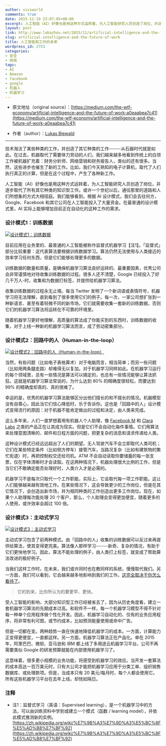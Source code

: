 ```yaml
---
author: viviworld
comments: true
date: 2015-11-19 23:07:05+00:00
excerpt: 人工智能（AI）好像也是用这种方式运转着，为人工智能研究人员创造了岗位，并逐步取代了所有其它种类的知识型工作。设计模式1：训练数据；设计模式2：回路中的人（Human-in-the-loop）设计；模式3：主动式学习
layout: post
link: http://www.labazhou.net/2015/11/artificial-intelligence-and-the-future-of-work/
slug: artificial-intelligence-and-the-future-of-work
title: 人工智能和工作的未来
wordpress_id: 2753
categories:
- 安全
- 网络
tags:
- AI
- Amazon
- facebook
- google
- 机器人
- 机器学习
---
```



	
  * 原文地址（original source）：[https://medium.com/the-wtf-economy/artificial-intelligence-and-the-future-of-work-a0eaabea7c41](https://medium.com/the-wtf-economy/artificial-intelligence-and-the-future-of-work-a0eaabea7c41)

	
  * 作者（author）：[Lukas Biewald](https://twitter.com/l2k)





* * *



技术淘汰了某些种类的工作，并创造了其它种类的工作------从石器时代就是如此。在过去，机器取代了需要体力劳动的人们，我们越来越多地看到传统上的白领工作被机器扩充着：财务分析师、网络营销和财务报告人，类似的还有很多。当然，这些进步也催生了新的工作。比如，我们今天熟知的电子计算机，取代了人们执行真正的计算，但是在这个过程中，产生了各种新工作。

人工智能（AI）好像也是用这种方式运转着，为人工智能研究人员创造了岗位，并逐步取代了所有其它种类的知识型工作。或许一个世纪以后，通往那里的道路和人们所想象的方式大相径庭。我们能够看到，根据 AI 设计模式，我们会去往何方，Google、Facebook 和其它公司在人工智能投入了大量资金。在最普通的设计模式里，AI 实际上能够增加目前正在自动化的这种工作的需求。


### 设计模式1：训练数据


[![设计模式1：训练数据](http://www.labazhou.net/wp-content/uploads/2015/11/1_HowkPaoICQABFOHEd_D85g-600x204.png)](http://www.labazhou.net/wp-content/uploads/2015/11/1_HowkPaoICQABFOHEd_D85g.png)

目前应用在业务里的、最普通的人工智能被称作监督式机器学习【注1】。「监督式」部分比较重要：这代表算法要根据训练数据学习。算法仍然无法使用与人类接近的效率学习任何东西，但是它们能够处理更多的数据。

训练数据的数量和质量，是确保机器学习算法良好运转的、最重要因素，优秀公司会非常谨慎地对待收集训练数据的过程。很多人还不清楚，Google 已经投入了好几千万人-时，收集和为数据打标签，并提供给机器学习算法。

收集训练数据的过程永无止境。每当 Twitter 发明了一个新词语或表情符号，机器学习将无法理解，直到看到了很多使用它们的例子。每一次，一家公司想扩张到一种新语言、甚至有着轻微不同的新市场，它们就需要收集一套新的训练数据，否则它们的机器学习算法将运转在不可靠的环境里。

随着机器学习更好地理解，高质量的算法成了你能买到的东西时，训练数据的收集，对于上线一种新的机器学习算法而言，成了劳动密集部分。


### 设计模式2：回路中的人（Human-in-the-loop）


[![设计模式2：回路中的人（Human-in-the-loop）](http://www.labazhou.net/wp-content/uploads/2015/11/1_LhkYpndfNT0LScb2qmD1XQ-600x264.png)](http://www.labazhou.net/wp-content/uploads/2015/11/1_LhkYpndfNT0LScb2qmD1XQ.png)

当然，有些问题（比如电子表格算术）对于电脑而言，相当简单；而另一些问题（比如用两条腿走路）却难得无以复加。对于机器学习同样如此。在机器学习运行的每个领域里，总有一些情况是算法可以搞定的，也总有一些情况能够让算法抓狂。这就是机器学习算法常说的，为什么达到 80% 的精确度很轻松，而要达到 99% 的精确度却真的、真的很难了。

幸运的是，优秀的机器学习算法能够区分出他们擅长的和不擅长的情况。机器模型没有自尊心，因此当它们信心降低时，乐于告诉你。这也是「回路中的人」设计模式变得流行的原因：对于机器不能肯定做出的过程和决定，由人类来完成。

这么多年来，人们一直梦想着用有机器人个人助理，像 [Facebook M](https://www.facebook.com/Davemarcus/posts/10156070660595195) 和 [Clara Labs](https://claralabs.com/) 之类的产品正在让其成为现实。但是它们不会自动化每件事情。它们用算法来处理意图清晰的、邮件和日程方面的问题，把更复杂的消息和请求传递给人类。

这种设计模式已经远远超出了人们的期望。无人驾驶汽车不会立即取代人类司机；它们在某些特定条件（比如侧方停车）接管汽车，当路况复杂（比如有建筑物的繁忙街道）时，再把控制权交还给司机。ATM 不会自动读取你要储蓄的每一张支票，仅在字体清晰时才会读取。在这两种情况下，机器处理很大比例的工作，但是当它们不敢确定能否处理好时，人类介入才是必需的。

机器学习不是每次只取代一个工作职能，实际上，它会取代每一项工作职能。这让人们能够越来越有效地工作。在某些情况下，这会导致更少的工作岗位，但是在其它情况下，会创造出新市场，并为相同种类的工作创造出更多工作岗位。现在，如果个人助理每次能处理 20 个客户，那么，个人助理会变得更加便宜，随着更多的人使用，或许效率会超过 100 倍。


### 设计模式3：主动式学习


[![设计模式3：主动式学习](http://www.labazhou.net/wp-content/uploads/2015/11/1_ETGewNsZHCdRwy4H6IL62A-600x265.png)](http://www.labazhou.net/wp-content/uploads/2015/11/1_ETGewNsZHCdRwy4H6IL62A.png)

主动式学习包含了前两种模式。由「回路中的人」收集的训练数据可以反过来再提供给算法，使其变得更完美。算法像人那样学习------新奇、复杂的情况，有助于它们更快地学习。因此，算法不能处理的例子，由人类打上标签，就变成了帮助算法改进的极好例子。

当我们这样工作时，在未来，我们或许同时也在教同样的系统，慢慢取代我们。另一方面，我们可以看到，它会越来越多地影响到我们的工作。[这完全取决于你怎么看待了](http://www.labazhou.net/2014/12/dont-fear-artificial-intelligence/)。


<blockquote>它的到来，比你所认为的要更早、更快。</blockquote>


受人工智能的影响，大部分知识型工作已经被省去了，因为从历史角度看，建立一套机器学习算法的先期成本过高。和软件不一样，每一个机器学习模型不得不针对每一种单个应用程序做个性化开发。因此，机器学习自动化的、仅有的业务应用程序，将非常有利可图，或节约成本，比如预测能量使用或命中广告。

但是一切都在变。两种趋势一直在快速地降低机器学习的成本。一方面，计算能力正变得更便宜，一直都这样。另一方面，机器学习算法正在产品化。单在 2015 年，阿里巴巴、微软、亚马逊和 IBM 都上线了多用途云机器学习平台。公司不再需要类似 Google 的研发预算就能在内部使用机器学习了。

这意味着，很多更小规模的业务功能，将感受到机器学习的效应。当开发一套算法的成本高达一百万美元时，只有大公司才能把机器学习应用于分类工单、组织销售数据库、或处理款项。但是，当成本只有 20 美元/每月时，每个人都会使用它。所有这些机器学习平台在去年上线，却恍如隔日。


### 注释

* 注1：监督式学习（英语：Supervised learning），是一个机器学习中的方法，可以由训练资料中学到或建立一个模式（函数 / learning model），并依此模式推测新的实例。[https://zh.wikipedia.org/wiki/%E7%9B%A3%E7%9D%A3%E5%BC%8F%E5%AD%B8%E7%BF%92](https://zh.wikipedia.org/wiki/%E7%9B%A3%E7%9D%A3%E5%BC%8F%E5%AD%B8%E7%BF%92) 
